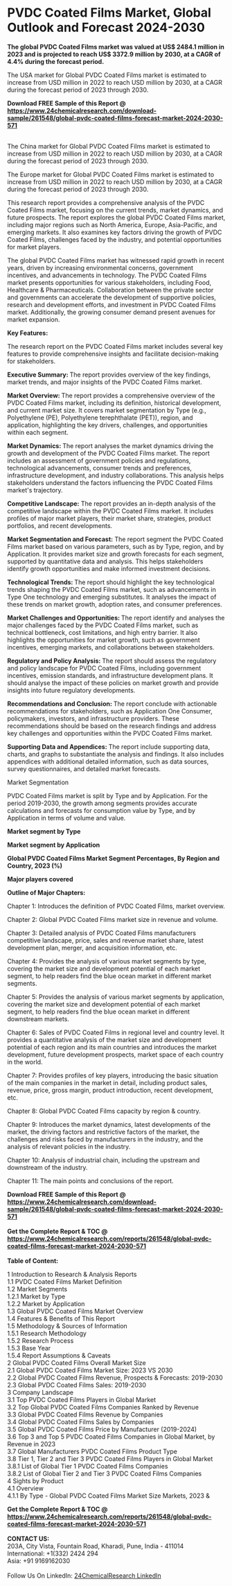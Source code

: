 <h1>PVDC Coated Films Market, Global Outlook and Forecast 2024-2030</h1><p><strong>The global PVDC Coated Films market was valued at US$ 2484.1 million in 2023 and is projected to reach US$ 3372.9 million by 2030, at a CAGR of 4.4% during the forecast period.</strong></p><p>
</p><p>The USA market for Global PVDC Coated Films market is estimated to increase from USD million in 2022 to reach USD million by 2030, at a CAGR during the forecast period of 2023 through 2030.</p><div><b>Download FREE Sample of this Report @ 
            <a href="https://www.24chemicalresearch.com/download-sample/261548/global-pvdc-coated-films-forecast-market-2024-2030-571">
            https://www.24chemicalresearch.com/download-sample/261548/global-pvdc-coated-films-forecast-market-2024-2030-571</a></b></div><br><p>
</p><p>The China market for Global PVDC Coated Films market is estimated to increase from USD million in 2022 to reach USD million by 2030, at a CAGR during the forecast period of 2023 through 2030.</p><p>
</p><p>The Europe market for Global PVDC Coated Films market is estimated to increase from USD million in 2022 to reach USD million by 2030, at a CAGR during the forecast period of 2023 through 2030.</p><p>
</p><p>This research report provides a comprehensive analysis of the PVDC Coated Films market, focusing on the current trends, market dynamics, and future prospects. The report explores the global PVDC Coated Films market, including major regions such as North America, Europe, Asia-Pacific, and emerging markets. It also examines key factors driving the growth of PVDC Coated Films, challenges faced by the industry, and potential opportunities for market players.</p><p>
The global PVDC Coated Films market has witnessed rapid growth in recent years, driven by increasing environmental concerns, government incentives, and advancements in technology. The PVDC Coated Films market presents opportunities for various stakeholders, including Food, Healthcare &amp; Pharmaceuticals. Collaboration between the private sector and governments can accelerate the development of supportive policies, research and development efforts, and investment in PVDC Coated Films market. Additionally, the growing consumer demand present avenues for market expansion.</p><p>
<strong>Key Features:</strong></p><p>
The research report on the PVDC Coated Films market includes several key features to provide comprehensive insights and facilitate decision-making for stakeholders.</p><p>
<strong>Executive Summary: </strong>The report provides overview of the key findings, market trends, and major insights of the PVDC Coated Films market.</p><p>
<strong>Market Overview: </strong>The report provides a comprehensive overview of the PVDC Coated Films market, including its definition, historical development, and current market size. It covers market segmentation by Type (e.g., Polyethylene (PE), Polyethylene terephthalate (PET)), region, and application, highlighting the key drivers, challenges, and opportunities within each segment.</p><p>
<strong>Market Dynamics: </strong>The report analyses the market dynamics driving the growth and development of the PVDC Coated Films market. The report includes an assessment of government policies and regulations, technological advancements, consumer trends and preferences, infrastructure development, and industry collaborations. This analysis helps stakeholders understand the factors influencing the PVDC Coated Films market's trajectory.</p><p>
<strong>Competitive Landscape:</strong> The report provides an in-depth analysis of the competitive landscape within the PVDC Coated Films market. It includes profiles of major market players, their market share, strategies, product portfolios, and recent developments.</p><p>
<strong>Market Segmentation and Forecast:</strong> The report segment the PVDC Coated Films market based on various parameters, such as by Type, region, and by Application. It provides market size and growth forecasts for each segment, supported by quantitative data and analysis. This helps stakeholders identify growth opportunities and make informed investment decisions.</p><p>
<strong>Technological Trends: </strong>The report should highlight the key technological trends shaping the PVDC Coated Films market, such as advancements in Type One technology and emerging substitutes. It analyses the impact of these trends on market growth, adoption rates, and consumer preferences.</p><p>
<strong>Market Challenges and Opportunities: </strong>The report identify and analyses the major challenges faced by the PVDC Coated Films market, such as technical bottleneck, cost limitations, and high entry barrier. It also highlights the opportunities for market growth, such as government incentives, emerging markets, and collaborations between stakeholders.</p><p>
<strong>Regulatory and Policy Analysis: </strong>The report should assess the regulatory and policy landscape for PVDC Coated Films, including government incentives, emission standards, and infrastructure development plans. It should analyse the impact of these policies on market growth and provide insights into future regulatory developments.</p><p>
<strong>Recommendations and Conclusion: </strong>The report conclude with actionable recommendations for stakeholders, such as Application One Consumer, policymakers, investors, and infrastructure providers. These recommendations should be based on the research findings and address key challenges and opportunities within the PVDC Coated Films market.</p><p>
<strong>Supporting Data and Appendices: </strong>The report include supporting data, charts, and graphs to substantiate the analysis and findings. It also includes appendices with additional detailed information, such as data sources, survey questionnaires, and detailed market forecasts.</p><p>
Market Segmentation</p><p>
PVDC Coated Films market is split by Type and by Application. For the period 2019-2030, the growth among segments provides accurate calculations and forecasts for consumption value by Type, and by Application in terms of volume and value.</p><p>
<strong>Market segment by Type</strong></p><p>
</p><p>
</p><p><strong>Market segment by Application</strong></p><p>
</p><p>
</p><p><strong>Global PVDC Coated Films Market Segment Percentages, By Region and Country, 2023 (%)</strong></p><p>
</p><p>
</p><p></p><p>
</p><p><strong>Major players covered</strong></p><p>
</p><p>
</p><p><strong>Outline of Major Chapters:</strong></p><p>
Chapter 1: Introduces the definition of PVDC Coated Films, market overview.</p><p>
Chapter 2: Global PVDC Coated Films market size in revenue and volume.</p><p>
Chapter 3: Detailed analysis of PVDC Coated Films manufacturers competitive landscape, price, sales and revenue market share, latest development plan, merger, and acquisition information, etc.</p><p>
Chapter 4: Provides the analysis of various market segments by type, covering the market size and development potential of each market segment, to help readers find the blue ocean market in different market segments.</p><p>
Chapter 5: Provides the analysis of various market segments by application, covering the market size and development potential of each market segment, to help readers find the blue ocean market in different downstream markets.</p><p>
Chapter 6: Sales of PVDC Coated Films in regional level and country level. It provides a quantitative analysis of the market size and development potential of each region and its main countries and introduces the market development, future development prospects, market space of each country in the world.</p><p>
Chapter 7: Provides profiles of key players, introducing the basic situation of the main companies in the market in detail, including product sales, revenue, price, gross margin, product introduction, recent development, etc.</p><p>
Chapter 8: Global PVDC Coated Films capacity by region &amp; country.</p><p>
Chapter 9: Introduces the market dynamics, latest developments of the market, the driving factors and restrictive factors of the market, the challenges and risks faced by manufacturers in the industry, and the analysis of relevant policies in the industry.</p><p>
Chapter 10: Analysis of industrial chain, including the upstream and downstream of the industry.</p><p>
Chapter 11: The main points and conclusions of the report.</p><div><b>Download FREE Sample of this Report @ 
            <a href="https://www.24chemicalresearch.com/download-sample/261548/global-pvdc-coated-films-forecast-market-2024-2030-571">
            https://www.24chemicalresearch.com/download-sample/261548/global-pvdc-coated-films-forecast-market-2024-2030-571</a></b></div><br><div><b>Get the Complete Report & TOC @ 
            <a href="https://www.24chemicalresearch.com/reports/261548/global-pvdc-coated-films-forecast-market-2024-2030-571">
            https://www.24chemicalresearch.com/reports/261548/global-pvdc-coated-films-forecast-market-2024-2030-571</a></b></div><br>
            <b>Table of Content:</b><p>1 Introduction to Research & Analysis Reports<br />
    1.1 PVDC Coated Films Market Definition<br />
    1.2 Market Segments<br />
        1.2.1 Market by Type<br />
        1.2.2 Market by Application<br />
    1.3 Global PVDC Coated Films Market Overview<br />
    1.4 Features & Benefits of This Report<br />
    1.5 Methodology & Sources of Information<br />
        1.5.1 Research Methodology<br />
        1.5.2 Research Process<br />
        1.5.3 Base Year<br />
        1.5.4 Report Assumptions & Caveats<br />
2 Global PVDC Coated Films Overall Market Size<br />
    2.1 Global PVDC Coated Films Market Size: 2023 VS 2030<br />
    2.2 Global PVDC Coated Films Revenue, Prospects & Forecasts: 2019-2030<br />
    2.3 Global PVDC Coated Films Sales: 2019-2030<br />
3 Company Landscape<br />
    3.1 Top PVDC Coated Films Players in Global Market<br />
    3.2 Top Global PVDC Coated Films Companies Ranked by Revenue<br />
    3.3 Global PVDC Coated Films Revenue by Companies<br />
    3.4 Global PVDC Coated Films Sales by Companies<br />
    3.5 Global PVDC Coated Films Price by Manufacturer (2019-2024)<br />
    3.6 Top 3 and Top 5 PVDC Coated Films Companies in Global Market, by Revenue in 2023<br />
    3.7 Global Manufacturers PVDC Coated Films Product Type<br />
    3.8 Tier 1, Tier 2 and Tier 3 PVDC Coated Films Players in Global Market<br />
        3.8.1 List of Global Tier 1 PVDC Coated Films Companies<br />
        3.8.2 List of Global Tier 2 and Tier 3 PVDC Coated Films Companies<br />
4 Sights by Product<br />
    4.1 Overview<br />
        4.1.1 By Type - Global PVDC Coated Films Market Size Markets, 2023 &</p><div><b>Get the Complete Report & TOC @ 
            <a href="https://www.24chemicalresearch.com/reports/261548/global-pvdc-coated-films-forecast-market-2024-2030-571">
            https://www.24chemicalresearch.com/reports/261548/global-pvdc-coated-films-forecast-market-2024-2030-571</a></b></div><br><b>CONTACT US:</b><br>
            203A, City Vista, Fountain Road, Kharadi, Pune, India - 411014<br>
            International: +1(332) 2424 294<br>
            Asia: +91 9169162030 <br><br>
            Follow Us On LinkedIn: <a href="https://www.linkedin.com/company/24chemicalresearch/">24ChemicalResearch LinkedIn</a>